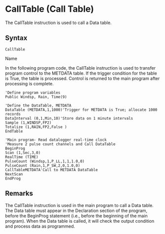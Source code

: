 # CallTable (Call Table)

The CallTable instruction is used to call a Data table.

## Syntax

```
CallTable
```

Name

In the following program code, the CallTable instruction is used to transfer program control to the METDATA table. If the trigger condition for the table is True, the table is processed. Control is returned to the main program after processing is complete.

```
'Define program variables
Public Windsp, Rain, Time(9)

'Define the DataTable, METDATA
DataTable (METDATA,1,1000)'Trigger for METDATA is True; allocate 1000 records
DataInterval (0,1,Min,10)'Store data on 1 minute intervals
Sample (1,WINDSP,FP2)
Totalize (1,RAIN,FP2,False )
EndTable

'Main program- Read datalogger real-time clock
'Measure 2 pulse count channels and Call DataTable
BeginProg
Scan (1,Sec,3,0)
RealTime (TIME)
PulseCount (Windsp,1,P_LL,1,1,1.0,0)
PulseCount (Rain,1,P_SW,2,0,1.0,0)
CallTableMETDATA'Call to METDATA DataTable
NextScan
EndProg
```

## Remarks

The CallTable instruction is used in the main program to call a Data table. The Data table must appear in the Declaration section of the program, before the BeginProg statement (i.e., before the beginning of the main program). When the Data table is called, it will check the output condition and process data as programmed.
